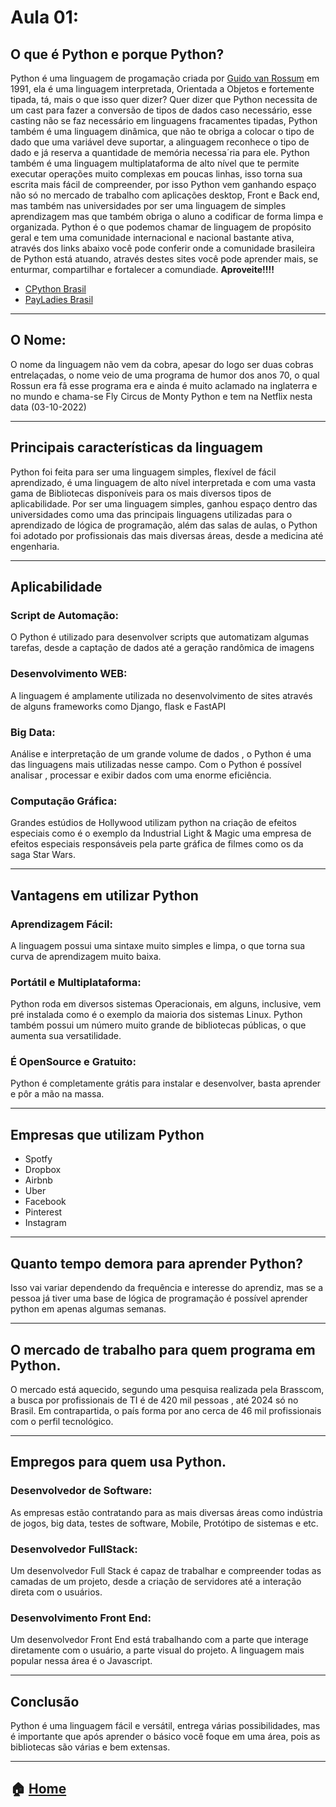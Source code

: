 # Aula 01:
## O que é Python e porque Python?
Python é uma linguagem de progamação criada por [Guido van Rossum](https://pt.wikipedia.org/wiki/Guido_van_Rossum) em 1991, ela é uma linguagem interpretada, Orientada a Objetos e fortemente tipada, tá,  mais o que isso quer dizer? Quer dizer que Python necessita de um cast para fazer a conversão de tipos de dados caso necessário, esse casting não se faz necessário em linguagens fracamentes tipadas, Python também  é uma linguagem dinâmica, que não te obriga a colocar o tipo de dado que uma variável deve suportar, a alinguagem reconhece o tipo de dado e já reserva a quantidade de memória necessa´ria para ele.  Python também é uma linguagem multiplataforma de alto nível que te permite executar operações muito complexas em poucas linhas, isso torna sua escrita mais fácil de compreender, por isso Python vem ganhando espaço não só no mercado de trabalho com aplicações desktop, Front e Back end, mas também nas universidades por ser uma linguagem de simples aprendizagem mas que também obriga o aluno a codificar de forma limpa e organizada. Python é o que podemos chamar de linguagem de propósito geral e tem uma comunidade internacional e nacional bastante ativa, através dos links abaixo você pode conferir  onde a comunidade brasileira de Python está atuando, através destes sites você pode aprender mais, se enturmar, compartilhar e fortalecer a comundiade. **Aproveite!!!!**

 * [CPython Brasil ](https://python.org.br/)
 * [PayLadies Brasil](https://brasil.pyladies.com/)
 
 ---
 
## O Nome:


O nome da linguagem não vem da cobra, apesar do logo ser duas cobras entrelaçadas, o nome veio de uma programa de humor dos anos 70, o qual Rossun era fã esse programa era e ainda é muito aclamado na inglaterra e no mundo e chama-se Fly Circus de Monty Python e tem na Netflix nesta data (03-10-2022)

---

## Principais características da linguagem

Python foi feita para ser uma linguagem simples, flexível de fácil aprendizado, é uma linguagem de alto nível interpretada e com uma vasta gama de Bibliotecas disponíveis para os mais diversos tipos de aplicabilidade. Por ser uma linguagem simples, ganhou espaço dentro das universidades como uma das principais linguagens utilizadas para o aprendizado de lógica de programação, além das salas de aulas, o Python foi adotado por profissionais das mais diversas áreas, desde a medicina até engenharia.

---

## Aplicabilidade

### Script de Automação:

O Python é utilizado para desenvolver scripts que automatizam algumas tarefas, desde a captação de dados até a geração randômica de  imagens

### Desenvolvimento WEB:

A linguagem é amplamente utilizada no desenvolvimento de sites através de alguns frameworks como Django, flask e FastAPI

### Big Data:

Análise e interpretação de um grande volume de dados , o Python é uma das linguagens mais utilizadas nesse campo. Com o Python é possível analisar , processar e exibir dados com uma enorme eficiência.

### Computação Gráfica:

Grandes estúdios de Hollywood utilizam python na criação de efeitos especiais como é o exemplo da Industrial Light & Magic  uma empresa de efeitos especiais responsáveis pela parte gráfica de filmes como os da saga Star Wars.

---

## Vantagens em utilizar Python

### Aprendizagem Fácil:

A linguagem possui uma sintaxe muito simples e limpa, o que torna sua curva de aprendizagem muito baixa.

### Portátil e Multiplataforma:

Python roda em diversos sistemas Operacionais, em alguns, inclusive, vem pré instalada como é o exemplo da maioria dos sistemas Linux. Python também possui um número muito grande de bibliotecas públicas, o que aumenta sua versatilidade.

### É OpenSource e Gratuito:

Python é completamente grátis para instalar e desenvolver, basta aprender e pôr a mão na massa. 

---

## Empresas que utilizam Python

* Spotfy
* Dropbox
* Airbnb
* Uber
* Facebook
* Pinterest
* Instagram

---

## Quanto tempo demora para aprender Python?

Isso vai variar dependendo da frequência e interesse do aprendiz, mas se a pessoa já tiver uma base de lógica de programação é possível aprender python em apenas algumas semanas.

---

## O mercado de trabalho para quem programa em Python.

O mercado está aquecido, segundo uma pesquisa realizada pela Brasscom, a busca por profissionais de TI é de 420 mil pessoas , até ́2024 só no Brasil. Em contrapartida, o país forma por ano cerca de 46 mil profissionais com o perfil tecnológico. 

---

## Empregos para quem usa Python.

### Desenvolvedor de Software:

As empresas estão contratando para as mais diversas áreas como indústria de jogos, big data, testes de software, Mobile, Protótipo de sistemas e etc.

### Desenvolvedor FullStack:

Um desenvolvedor Full Stack é capaz de trabalhar e compreender todas as camadas de um projeto, desde a criação de servidores até a interação direta com o usuários.

### Desenvolvimento Front End:

Um desenvolvedor Front End está trabalhando com a parte que interage diretamente com o usuário, a parte visual do projeto.   A linguagem mais popular nessa área é o  Javascript.

---

## Conclusão

Python é uma linguagem fácil e versátil, entrega várias possibilidades, mas é importante que após aprender o básico você foque em uma área, pois as bibliotecas são várias e bem extensas. 

---
:house: [Home](https://github.com/Evaldo-comp/Python-Mombaca)
---
